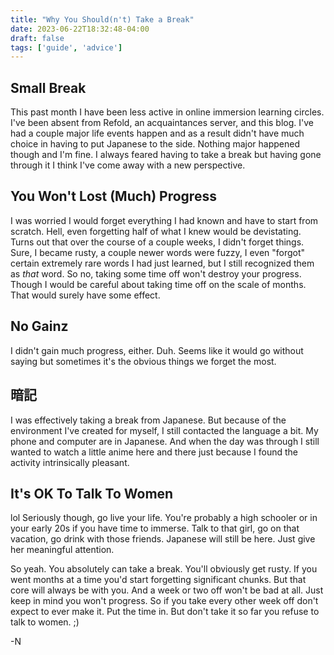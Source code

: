 ```yaml
---
title: "Why You Should(n't) Take a Break"
date: 2023-06-22T18:32:48-04:00
draft: false
tags: ['guide', 'advice']
---
```


## Small Break

This past month I have been less active in online immersion learning circles. I've been absent from Refold, an acquaintances server, and this blog. I've had a couple major life events
happen and as a result didn't have much choice in having to put Japanese to the side. Nothing major happened though and I'm fine. I always feared having to take a break but having gone through it I think I've come away with a new perspective.

## You Won't Lost (Much) Progress

I was worried I would forget everything I had known and have to start from scratch. Hell, even forgetting half of what I knew would be devistating. Turns out that over the course of a couple weeks,
I didn't forget things. Sure, I became rusty, a couple newer words were fuzzy, I even "forgot" certain extremely rare words I had just learned, but I still recognized them as *that* word. So no,
taking some time off won't destroy your progress. Though I would be careful about taking time off on the scale of months. That would surely have some effect.

## No Gainz

I didn't gain much progress, either. Duh. Seems like it would go without saying but sometimes it's the obvious things we forget the most.

## 暗記

I was effectively taking a break from Japanese. But because of the environment I've created for myself, I still contacted the language a bit. My phone and computer are in Japanese. And
when the day was through I still wanted to watch a little anime here and there just because I found the activity intrinsically pleasant.

## It's OK To Talk To Women

lol
Seriously though, go live your life. You're probably a high schooler or in your early 20s if you have time to immerse. Talk to that girl, go on that vacation, go drink with those friends.
Japanese will still be here. Just give her meaningful attention.

So yeah. You absolutely can take a break. You'll obviously get rusty. If you went months at a time you'd start forgetting significant chunks. But that core will always be with you. And
a week or two off won't be bad at all. Just keep in mind you won't progress. So if you take every other week off don't expect to ever make it. Put the time in. But don't take it so far
you refuse to talk to women. ;)

-N
